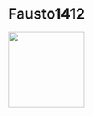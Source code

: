 <h1><b>Fausto1412</b></h1>
<div align="left">
<img height="150em" src="https://github-readme-stats.vercel.app/api?username=Fausto1412&show_icons=true&theme=dark&include_all_commits=true&count_private=true"/>
</div>
